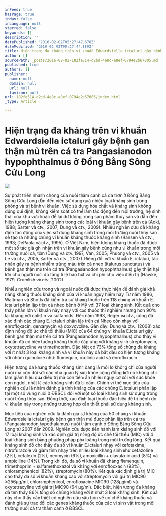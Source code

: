 ```yaml
---
inFeed: true
hasPage: true
inNav: false
inLanguage: null
starred: false
keywords: []
description: ''
datePublished: '2016-02-02T05:27:47.678Z'
dateModified: '2016-02-02T05:27:44.180Z'
title: Hiện trạng đa kháng trên vi khuẩn Edwardsiella ictaluri gây bệnh gan thận mủ trên cá tra Pangasianodon hypophthalmus ở Đồng Bằng Sông Cửu Long
author: []
sourcePath: _posts/2016-02-02-182fe514-d2bd-4e8c-a8ef-0794e2b67005.md
published: true
authors: []
publisher:
  name: null
  domain: null
  url: null
  favicon: null
url: 182fe514-d2bd-4e8c-a8ef-0794e2b67005/index.html
_type: Article

---
```

# Hiện trạng đa kháng trên vi khuẩn Edwardsiella ictaluri gây bệnh gan thận mủ trên cá tra Pangasianodon hypophthalmus ở Đồng Bằng Sông Cửu Long
![](https://the-grid-user-content.s3-us-west-2.amazonaws.com/3dadfbac-ecad-4721-8b69-b9e22e0392fe.jpg)

Sự phát triển nhanh chóng của nuôi thâm canh cá da trơn ở Đồng Bằng Sông Cửu Long dẫn đến việc sử dụng quá nhiều loại kháng sinh trong phòng và trị bệnh vi khuẩn. Việc sử dụng hóa chất và kháng sinh không đúng qui định, không kiểm soát có thể làm tác động đến môi trường, hệ sinh thái của khu vực hoặc để lại dư lượng trong sản phẩm thủy sản và dẫn đến hiện tượng kháng kháng sinh trong các loài vi khuẩn gây bệnh trên cá (Aoki, 1988; Sarter và ctv., 2007; Dung và ctv., 2009). Nhiều nghiên cứu đã khẳng định tác động của việc sử dụng kháng sinh trong môi trường nuôi thủy sản sẽ tạo ra những chủng vi khuẩn kháng thuốc kháng sinh (Hansen và ctv., 1993; DePaola và ctv., 1995). Ở Việt Nam, hiện tượng kháng thuốc đã được một số tác giả ghi nhận trên vi khuẩn gây bệnh cũng như vi khuẩn trong môi trường nuôi cá, tôm (Dung và ctv.,1997; Van, 2005; Phuong và ctv., 2005 và Le và ctv., 2005, Sarter và ctv., 2007). Riêng đối với vi khuẩn E. ictaluri, tác nhân gây ra bệnh nhiễm trùng máu trên cá nheo (italurus punctatus) và bệnh gan thận mủ trên cá tra (Pangasianodon hypophthalmus) gây thiệt hại lớn cho người nuôi do tăng tỉ lệ hao hụt và chi phí cho việc điều trị (Hawke, 1979, Crumlish và ctv.,2002).

Nhiều nghiên cứu trong và ngoài nước đã được thực hiện để đánh giá khả năng kháng thuốc kháng sinh của vi khuẩn nguy hiểm này. Từ năm 1986, Waltman và Shotts đã kiểm tra sự kháng thuốc trên 118 chủng vi khuẩn E. ictaluri phân lập trên cá nheo bênh ở Mỹ với 37 loại kháng sinh. Kết quả cho thấy phần lớn vi khuẩn này nhạy với các thuốc thí nghiệm nhưng hơn 90% lại kháng với colistin và sulfamids. Đến năm 1993, Reger và ctv., cũng đã xác định các chủng E. ictaluri phân lập trên cá Nheo còn nhạy với enrofloxacin, gentamycin và doxycycline. Gần đây, Dung và ctv., (2008) xác định nồng độ ức chế tối thiểu (MIC) của 64 chủng vi khuẩn E.ictaluri gây bệnh gan thận mủ trên cá tra (Pangasianodon hypophthalmus) cho thấy vi khuẩn đã có hiện tượng kháng thuốc đáp ứng với kháng sinh streptomycin, oxytetracycline và trimethoprim. Đặc biệt có 73% tổng số chủng đa kháng với ít nhất 3 loại kháng sinh và vi khuẩn này đã bắt đầu có hiện tượng kháng với nhóm quinolone như: flumequin, oxolinic acid và enrofloxacin.

Hiện tượng đa kháng thuốc kháng sinh đang là mối lo không chỉ của người nuôi mà còn đối với các nhà quản lý sức khỏe cộng đồng bởi nó không chỉ làm giảm hiệu quả điều trị mà còn tiềm ẩn nhiều nguy cơ đối với sức khỏe con người, nhất là các kháng sinh đã bị cấm. Chính vì thế mục tiêu của nghiên cứu là nhằm đánh giá tính kháng của các chủng E. ictaluri phân lập tại một số vùng nuôi ở ĐBSCL đối với một số loại kháng sinh sử dụng trong nuôi trồng thủy sản. Đồng thời, xác định loại thuốc đặc hiệu để trị bệnh do vi khuẩn này trong những trường hợp cần thiết phải sử dụng kháng sinh.

Mục tiêu của nghiên cứu là đánh giá sự kháng của 50 chủng vi khuẩn Edwardsiella ictaluri gây bệnh gan thận mủ được phân lập trên cá tra (Pangasianodon hypothalamus) nuôi thâm canh ở Đồng Bằng Sông Cửu Long từ 2007 đến 2009\. Nghiên cứu được tiến hành làm kháng sinh đồ với 17 loại kháng sinh và xác định giá trị nồng độ ức chế tối thiểu (MIC) với 4 loại kháng sinh bằng phương pháp pha loãng trong môi trường lỏng. Kết quả kháng sinh đồ cho thấy đa số vi khuẩn E.ictaluri nhạy với cefotaxime, nitrofurazole và giảm tính nhạy trên nhiều loại kháng sinh như cefazoline (2%), cefalexin (2%), neomycin (6%), amoxicillin + clavulanic acid (8%) và ampiciline (14%). Trong khi đó, đa số vi khuẩn đã kháng flumenquin, trimethoprim + sulfamethoxazol và kháng với enroflocxacin (93%), chloramphenicol (82%), streptomycin (80%). Kết quả xác định giá trị MIC cho thấy đa số vi khuẩn kháng cao với streptomycin với giá trị MIC90 ≥256μg/ml, chloramphenicol, enrofloxacine MIC90 (128μg/ml) và oxytetracyline với giá trị MIC90 (64 μg/ml). Đặc biệt, hiện tượng đa kháng đã tìm thấy 86% tổng số chủng kháng với ít nhất 3 loại kháng sinh. Kết quả này cho thấy cần thiết có nghiên cứu sâu hơn về cơ chế kháng thuốc và đánh giá sự trao đổi các genes kháng thuốc của các vi sinh vật trong môi trường nuôi cá tra thâm canh ở ĐBSCL.
